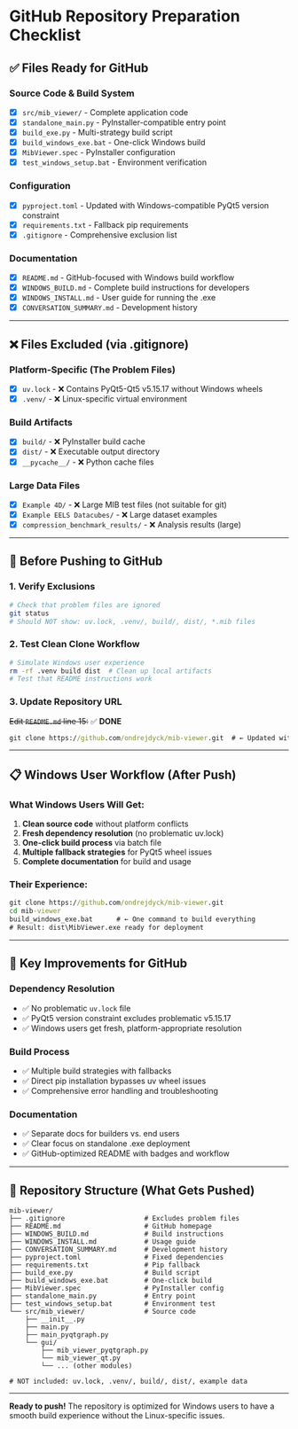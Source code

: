 # GitHub Repository Preparation Checklist

## ✅ Files Ready for GitHub

### **Source Code & Build System**
- [x] `src/mib_viewer/` - Complete application code
- [x] `standalone_main.py` - PyInstaller-compatible entry point
- [x] `build_exe.py` - Multi-strategy build script
- [x] `build_windows_exe.bat` - One-click Windows build
- [x] `MibViewer.spec` - PyInstaller configuration
- [x] `test_windows_setup.bat` - Environment verification

### **Configuration**
- [x] `pyproject.toml` - Updated with Windows-compatible PyQt5 version constraint
- [x] `requirements.txt` - Fallback pip requirements
- [x] `.gitignore` - Comprehensive exclusion list

### **Documentation**
- [x] `README.md` - GitHub-focused with Windows build workflow
- [x] `WINDOWS_BUILD.md` - Complete build instructions for developers
- [x] `WINDOWS_INSTALL.md` - User guide for running the .exe
- [x] `CONVERSATION_SUMMARY.md` - Development history

---

## ❌ Files Excluded (via .gitignore)

### **Platform-Specific (The Problem Files)**
- [x] `uv.lock` - ❌ Contains PyQt5-Qt5 v5.15.17 without Windows wheels
- [x] `.venv/` - ❌ Linux-specific virtual environment

### **Build Artifacts**
- [x] `build/` - ❌ PyInstaller build cache
- [x] `dist/` - ❌ Executable output directory
- [x] `__pycache__/` - ❌ Python cache files

### **Large Data Files**
- [x] `Example 4D/` - ❌ Large MIB test files (not suitable for git)
- [x] `Example EELS Datacubes/` - ❌ Large dataset examples
- [x] `compression_benchmark_results/` - ❌ Analysis results (large)

---

## 🚀 Before Pushing to GitHub

### **1. Verify Exclusions**
```bash
# Check that problem files are ignored
git status
# Should NOT show: uv.lock, .venv/, build/, dist/, *.mib files
```

### **2. Test Clean Clone Workflow**
```bash
# Simulate Windows user experience
rm -rf .venv build dist  # Clean up local artifacts
# Test that README instructions work
```

### **3. Update Repository URL**
~~Edit `README.md` line 15:~~ ✅ **DONE**
```cmd
git clone https://github.com/ondrejdyck/mib-viewer.git  # ← Updated with actual URL
```

---

## 📋 Windows User Workflow (After Push)

### **What Windows Users Will Get:**
1. **Clean source code** without platform conflicts
2. **Fresh dependency resolution** (no problematic uv.lock)
3. **One-click build process** via batch file
4. **Multiple fallback strategies** for PyQt5 wheel issues
5. **Complete documentation** for build and usage

### **Their Experience:**
```cmd
git clone https://github.com/ondrejdyck/mib-viewer.git
cd mib-viewer
build_windows_exe.bat      # ← One command to build everything
# Result: dist\MibViewer.exe ready for deployment
```

---

## 🔧 Key Improvements for GitHub

### **Dependency Resolution**
- ✅ No problematic `uv.lock` file
- ✅ PyQt5 version constraint excludes problematic v5.15.17
- ✅ Windows users get fresh, platform-appropriate resolution

### **Build Process**
- ✅ Multiple build strategies with fallbacks
- ✅ Direct pip installation bypasses uv wheel issues
- ✅ Comprehensive error handling and troubleshooting

### **Documentation**
- ✅ Separate docs for builders vs. end users
- ✅ Clear focus on standalone .exe deployment
- ✅ GitHub-optimized README with badges and workflow

---

## 🎯 Repository Structure (What Gets Pushed)

```
mib-viewer/
├── .gitignore                    # Excludes problem files
├── README.md                     # GitHub homepage
├── WINDOWS_BUILD.md              # Build instructions
├── WINDOWS_INSTALL.md            # Usage guide
├── CONVERSATION_SUMMARY.md       # Development history
├── pyproject.toml                # Fixed dependencies
├── requirements.txt              # Pip fallback
├── build_exe.py                  # Build script
├── build_windows_exe.bat         # One-click build
├── MibViewer.spec                # PyInstaller config
├── standalone_main.py            # Entry point
├── test_windows_setup.bat        # Environment test
└── src/mib_viewer/               # Source code
    ├── __init__.py
    ├── main.py
    ├── main_pyqtgraph.py
    └── gui/
        ├── mib_viewer_pyqtgraph.py
        └── mib_viewer_qt.py
        └── ... (other modules)

# NOT included: uv.lock, .venv/, build/, dist/, example data
```

---

**Ready to push!** The repository is optimized for Windows users to have a smooth build experience without the Linux-specific issues.